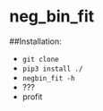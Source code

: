 # neg_bin_fit

##Installation:
- ```git clone```
- ```pip3 install ./```
- ```negbin_fit -h```
- ???
- profit